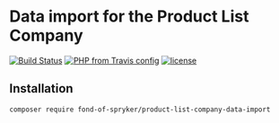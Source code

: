# Data import for the Product List Company
[![Build Status](https://travis-ci.org/fond-of/spryker-product-list-company-data-import.svg?branch=master)](https://travis-ci.org/fond-of/spryker-product-list-company-data-import)
[![PHP from Travis config](https://img.shields.io/travis/php-v/symfony/symfony.svg)](https://php.net/)
[![license](https://img.shields.io/github/license/mashape/apistatus.svg)](https://packagist.org/packages/fond-of-spryker/product-list-company-data-import)

## Installation

```
composer require fond-of-spryker/product-list-company-data-import
```
